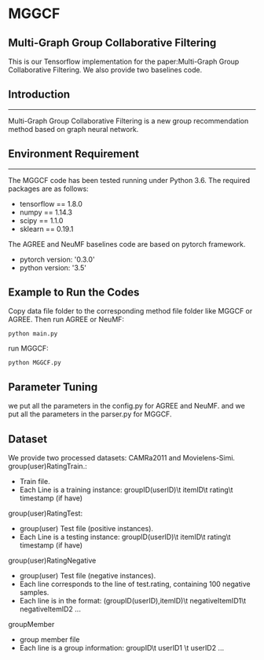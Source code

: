 # MGGCF
Multi-Graph Group Collaborative Filtering
---
This is our Tensorflow implementation for the paper:Multi-Graph Group Collaborative Filtering.
We also provide two baselines code.
## Introduction
---
Multi-Graph Group Collaborative Filtering is a new group recommendation method based on graph neural network.
## Environment Requirement
---
The  MGGCF code has been tested running under Python 3.6. The required packages are as follows:
+ tensorflow == 1.8.0
+ numpy == 1.14.3
+ scipy == 1.1.0
+ sklearn == 0.19.1

The AGREE and NeuMF baselines code are based on pytorch framework.
+ pytorch version: '0.3.0'
+ python version: '3.5'
## Example to Run the Codes
Copy data file folder to the corresponding method file folder like MGGCF or AGREE.
Then
run AGREE or NeuMF:
```
python main.py
```
run MGGCF:
```
python MGGCF.py
```
## Parameter Tuning
we put all the parameters in the config.py for AGREE and NeuMF.
and we put all the parameters in the parser.py for MGGCF.

## Dataset
We provide two processed datasets: CAMRa2011 and Movielens-Simi.
group(user)RatingTrain.:
+ Train file.
+ Each Line is a training instance: groupID(userID)\t itemID\t rating\t timestamp (if have)

group(user)RatingTest:
+ group(user) Test file (positive instances).
+ Each Line is a testing instance: groupID(userID)\t itemID\t rating\t timestamp (if have)

group(user)RatingNegative
+ group(user) Test file (negative instances).
+ Each line corresponds to the line of test.rating, containing 100 negative samples.
+ Each line is in the format: (groupID(userID),itemID)\t negativeItemID1\t negativeItemID2 ...

groupMember
+ group member file
+ Each line is a group information: groupID\t userID1 \t userID2 ...



